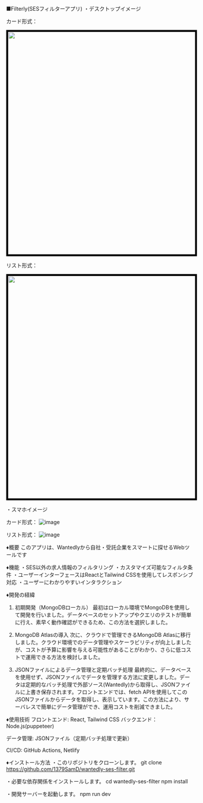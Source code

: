 ■Filterly(SESフィルターアプリ)
・デスクトップイメージ

カード形式：
<p align="center">
  <img src="https://github.com/user-attachments/assets/02c7c1f9-1e8f-4523-8f7f-2d37b0544bb2" width="600" style="border: 5px solid black"/>
</p>

リスト形式：
<p align="center">
  <img src="https://github.com/user-attachments/assets/ec5a0b21-4730-4d37-aa78-179cb86b8183" width="600" style="border: 5px solid black"/>
</p>

・スマホイメージ

カード形式：
![image](https://github.com/user-attachments/assets/0e5b7975-cdec-4fad-8ced-0d0b52d712e0)

リスト形式：
![image](https://github.com/user-attachments/assets/4964ef2d-7e37-4666-a49e-1cd695e7c37f)

♦概要
このアプリは、Wantedlyから自社・受託企業をスマートに探せるWebツールです

♦機能
・SES以外の求人情報のフィルタリング
・カスタマイズ可能なフィルタ条件
・ユーザーインターフェースはReactとTailwind CSSを使用してレスポンシブ対応
・ユーザーにわかりやすいインタラクション

♦開発の経緯
1. 初期開発（MongoDBローカル）
最初はローカル環境でMongoDBを使用して開発を行いました。データベースのセットアップやクエリのテストが簡単に行え、素早く動作確認ができるため、この方法を選択しました。

2. MongoDB Atlasの導入
次に、クラウドで管理できるMongoDB Atlasに移行しました。クラウド環境でのデータ管理やスケーラビリティが向上しましたが、コストが予算に影響を与える可能性があることがわかり、さらに低コストで運用できる方法を検討しました。

3. JSONファイルによるデータ管理と定期バッチ処理
最終的に、データベースを使用せず、JSONファイルでデータを管理する方法に変更しました。データは定期的なバッチ処理で外部ソース(Wantedly)から取得し、JSONファイルに上書き保存されます。フロントエンドでは、fetch APIを使用してこのJSONファイルからデータを取得し、表示しています。この方法により、サーバレスで簡単にデータ管理ができ、運用コストを削減できました。

♦使用技術
フロントエンド: React, Tailwind CSS
バックエンド： Node.js(puppeteer)

データ管理: JSONファイル（定期バッチ処理で更新）

CI/CD: GitHub Actions, Netlify

♦インストール方法
・このリポジトリをクローンします。
git clone https://github.com/1379SamD/wantedly-ses-filter.git

・必要な依存関係をインストールします。
cd wantedly-ses-filter
npm install

・開発サーバーを起動します。
npm run dev
